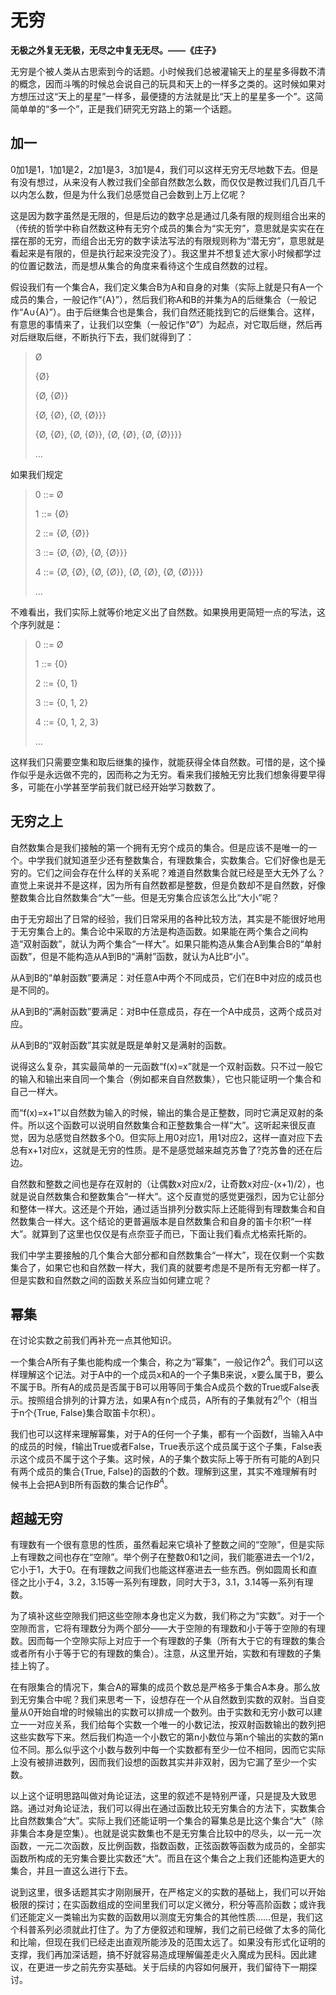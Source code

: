 # 无穷

**无极之外复无无极，无尽之中复无无尽。——《庄子》**



无穷是个被人类从古思索到今的话题。小时候我们总被灌输天上的星星多得数不清的概念，因而斗嘴的时候总会说自己的玩具和天上的一样多之类的。这时候如果对方想压过这“天上的星星”一样多，最便捷的方法就是比“天上的星星多一个”。这简简单单的“多一个”，正是我们研究无穷路上的第一个话题。

## 加一

0加1是1，1加1是2，2加1是3，3加1是4，我们可以这样无穷无尽地数下去。但是有没有想过，从来没有人教过我们全部自然数怎么数，而仅仅是教过我们几百几千以内怎么数，但是为什么我们总感觉自己会数到上万上亿呢？

这是因为数字虽然是无限的，但是后边的数字总是通过几条有限的规则组合出来的（传统的哲学中称自然数这种有无穷个成员的集合为“实无穷”，意思就是实实在在摆在那的无穷，而组合出无穷的数字读法写法的有限规则称为“潜无穷”，意思就是看起来是有限的，但是执行起来没完没了）。我这里并不想复述大家小时候都学过的位置记数法，而是想从集合的角度来看待这个生成自然数的过程。

假设我们有一个集合A，我们定义集合B为A和自身的对集（实际上就是只有A一个成员的集合，一般记作“{A}”），然后我们称A和B的并集为A的后继集合（一般记作“A∪{A}”）。由于后继集合也是集合，我们自然还能找到它的后继集合。这样，有意思的事情来了，让我们以空集（一般记作“Ø”）为起点，对它取后继，然后再对后继取后继，不断执行下去，我们就得到了：

> Ø
>
> {Ø}
>
> {Ø, {Ø}}
>
> {Ø, {Ø}, {Ø, {Ø}}}
>
> {Ø, {Ø}, {Ø, {Ø}}, {Ø, {Ø}, {Ø, {Ø}}}}
>
> ...

如果我们规定

> 0 ::= Ø
>
> 1 ::= {Ø}
>
> 2 ::= {Ø, {Ø}}
>
> 3 ::= {Ø, {Ø}, {Ø, {Ø}}}
>
> 4 ::= {Ø, {Ø}, {Ø, {Ø}}, {Ø, {Ø}, {Ø, {Ø}}}}
>
> ...

不难看出，我们实际上就等价地定义出了自然数。如果换用更简短一点的写法，这个序列就是：

> 0 ::= Ø
>
> 1 ::= {0}
>
> 2 ::= {0, 1}
>
> 3 ::= {0, 1, 2}
>
> 4 ::= {0, 1, 2, 3}
>
> ...

这样我们只需要空集和取后继集的操作，就能获得全体自然数。可惜的是，这个操作似乎是永远做不完的，因而称之为无穷。看来我们接触无穷比我们想象得要早得多，可能在小学甚至学前我们就已经开始学习数数了。

## 无穷之上

自然数集合是我们接触的第一个拥有无穷个成员的集合。但是应该不是唯一的一个。中学我们就知道至少还有整数集合，有理数集合，实数集合。它们好像也是无穷的。它们之间会存在什么样的关系呢？难道自然数集合就已经是至大无外了么？直觉上来说并不是这样，因为所有自然数都是整数，但是负数却不是自然数，好像整数集合比自然数集合“大”一些。但是无穷集合应该怎么比“大小”呢？

由于无穷超出了日常的经验，我们日常采用的各种比较方法，其实是不能很好地用于无穷集合上的。集合论中采取的方法是构造函数。如果能在两个集合之间构造“双射函数”，就认为两个集合“一样大”。如果只能构造从集合A到集合B的“单射函数”，但是不能构造从A到B的“满射”函数，就认为A比B“小”。

从A到B的“单射函数”要满足：对任意A中两个不同成员，它们在B中对应的成员也是不同的。

从A到B的“满射函数”要满足：对B中任意成员，存在一个A中成员，这两个成员对应。

从A到B的“双射函数”其实就是既是单射又是满射的函数。

说得这么复杂，其实最简单的一元函数“f(x)=x”就是一个双射函数。只不过一般它的输入和输出来自同一个集合（例如都来自自然数集），它也只能证明一个集合和自己一样大。

而“f(x)=x+1”以自然数为输入的时候，输出的集合是正整数，同时它满足双射的条件。所以这个函数可以说明自然数集合和正整数集合一样“大”。这听起来很反直觉，因为总感觉自然数多个0。但实际上用0对应1，用1对应2，这样一直对应下去总有x+1对应x，这就是无穷的性质。是不是感觉越来越克苏鲁了?克苏鲁的还在后边。

自然数和整数之间也是存在双射的（让偶数x对应x/2，让奇数x对应-(x+1)/2），也就是说自然数集合和整数集合“一样大”。这个反直觉的感觉更强烈，因为它让部分和整体一样大。这还是个开始，通过适当排列分数实际上还能得到有理数集合和自然数集合一样大。这个结论的更普遍版本是自然数集合和自身的笛卡尔积“一样大”。就算到了这里也仅仅是有点奈亚子而已，下面让我们看点尤格索托斯的。

我们中学主要接触的几个集合大部分都和自然数集合“一样大”，现在仅剩一个实数集合了，如果它也和自然数一样大，我们真的就要考虑是不是所有无穷都一样了。但是实数和自然数之间的函数关系应当如何建立呢？

## 幂集

在讨论实数之前我们再补充一点其他知识。

一个集合A所有子集也能构成一个集合，称之为“幂集”，一般记作$2^A$。我们可以这样理解这个记法。对于A中的一个成员x和A的一个子集B来说，x要么属于B，要么不属于B。所有A的成员是否属于B可以用等同于集合A成员个数的True或False表示。按照组合排列的计算方法，如果A有n个成员，A所有的子集就有$2^n$个（相当于n个{True, False}集合取笛卡尔积）。

我们也可以这样来理解幂集，对于A的任何一个子集，都有一个函数f，当输入A中的成员的时候，f输出True或者False，True表示这个成员属于这个子集，False表示这个成员不属于这个子集。这时候，A的子集个数实际上等于所有可能的A到只有两个成员的集合{True, False}的函数的个数。理解到这里，其实不难理解有时候书上会把A到B所有函数的集合记作$B^A$。

## 超越无穷

有理数有一个很有意思的性质，虽然看起来它填补了整数之间的“空隙”，但是实际上有理数之间也存在“空隙”。举个例子在整数0和1之间，我们能塞进去一个1/2，它小于1，大于0。在有理数之间我们也能这样塞进去一些东西。例如圆周长和直径之比小于4，3.2，3.15等一系列有理数，同时大于3，3.1，3.14等一系列有理数。

为了填补这些空隙我们把这些空隙本身也定义为数，我们称之为“实数”。对于一个空隙而言，它将有理数分为两个部分——大于空隙的有理数和小于等于空隙的有理数。因而每一个空隙实际上对应于一个有理数的子集（所有大于它的有理数的集合或者所有小于等于它的有理数的集合）。注意，从这里开始，实数和有理数的子集挂上钩了。

在有限集合的情况下，集合A的幂集的成员个数总是严格多于集合A本身。那么放到无穷集合中呢？我们来思考一下，设想存在一个从自然数到实数的双射。当自变量从0开始自增的时候输出的实数可以排成一个数列。由于实数和无穷小数可以建立一一对应关系，我们给每个实数一个唯一的小数记法，按双射函数输出的数列把这些实数写下来。然后我们构造一个小数它的第n小数位与第n个输出的实数的第n位不同。那么似乎这个小数与数列中每一个实数都有至少一位不相同，因而它实际上没有被排进数列，因而我们设想的函数其实并非双射，因为它漏了至少一个实数。

以上这个证明思路叫做对角论证法，这里的叙述不是特别严谨，只是提及大致思路。通过对角论证法，我们可以得出在通过函数比较无穷集合的方法下，实数集合比自然数集合“大”。实际上我们还能证明一个集合的幂集总是比这个集合“大”（除非集合本身是空集）。也就是说实数集也不是无穷集合比较中的尽头，以一元一次函数，一元二次函数，反比例函数，指数函数，正弦函数等函数为成员的，全部实函数所构成的无穷集合要比实数还“大”。而且在这个集合之上我们还能构造更大的集合，并且一直这么进行下去。

说到这里，很多话题其实才刚刚展开，在严格定义的实数的基础上，我们可以开始极限的探讨；在实函数组成的空间里我们可以定义微分，积分等高阶函数；或许我们还能定义一类输出为实数的函数用以测度无穷集合的其他性质……但是，我们这个科普系列必须就此打住了。为了方便叙述和理解，我们之前已经做了太多的简化和比喻，但现在我们已经走出直观所能涉及的范围太远了。如果没有形式化证明的支撑，我们再加深话题，搞不好就容易造成理解偏差走火入魔成为民科。因此建议，在更进一步之前先夯实基础。关于后续的内容如何展开，我们留待下一期探讨。


